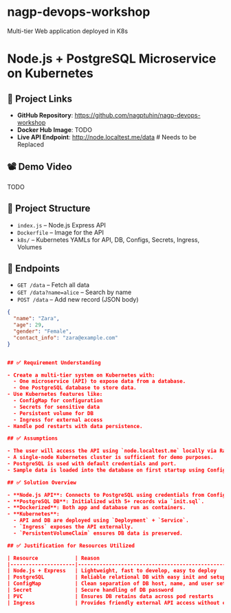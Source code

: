 # nagp-devops-workshop
Multi-tier Web application deployed in K8s

# Node.js + PostgreSQL Microservice on Kubernetes

## 🔗 Project Links

- **GitHub Repository**: https://github.com/nagptuhin/nagp-devops-workshop
- **Docker Hub Image**: TODO
- **Live API Endpoint**: http://node.localtest.me/data  # Needs to be Replaced

## 📽️ Demo Video

TODO

## 🧩 Project Structure

- `index.js` – Node.js Express API
- `Dockerfile` – Image for the API
- `k8s/` – Kubernetes YAMLs for API, DB, Configs, Secrets, Ingress, Volumes

## 📌 Endpoints

- `GET /data` – Fetch all data
- `GET /data?name=alice` – Search by name
- `POST /data` – Add new record (JSON body)

```json
{
  "name": "Zara",
  "age": 29,
  "gender": "Female",
  "contact_info": "zara@example.com"
}


## ✅ Requirement Understanding

- Create a multi-tier system on Kubernetes with:
  - One microservice (API) to expose data from a database.
  - One PostgreSQL database to store data.
- Use Kubernetes features like:
  - ConfigMap for configuration
  - Secrets for sensitive data
  - Persistent volume for DB
  - Ingress for external access
- Handle pod restarts with data persistence.

## ✅ Assumptions

- The user will access the API using `node.localtest.me` locally via Rancher Desktop.
- A single-node Kubernetes cluster is sufficient for demo purposes.
- PostgreSQL is used with default credentials and port.
- Sample data is loaded into the database on first startup using Configmap

## ✅ Solution Overview

- **Node.js API**: Connects to PostgreSQL using credentials from ConfigMap and Secret.
- **PostgreSQL DB**: Initialized with 5+ records via `init.sql`.
- **Dockerized**: Both app and database run as containers.
- **Kubernetes**:
  - API and DB are deployed using `Deployment` + `Service`.
  - `Ingress` exposes the API externally.
  - `PersistentVolumeClaim` ensures DB data is preserved.

## ✅ Justification for Resources Utilized

| Resource            | Reason                                                                 |
|---------------------|------------------------------------------------------------------------|
| Node.js + Express   | Lightweight, fast to develop, easy to deploy                          |
| PostgreSQL          | Reliable relational DB with easy init and setup                       |
| ConfigMap           | Clean separation of DB host, name, and user settings                  |
| Secret              | Secure handling of DB password                                         |
| PVC                 | Ensures DB retains data across pod restarts                           |
| Ingress             | Provides friendly external API access without exposing NodePorts      |
